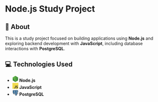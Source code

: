 <!DOCTYPE html>
<html lang="en">
<head>
    <meta charset="UTF-8">
    <meta name="viewport" content="width=device-width, initial-scale=1.0">
</head>
<body>
    <h1>Node.js Study Project</h1>
    <h2>📖 About</h2>
    <p>This is a study project focused on building applications using <strong>Node.js</strong> and exploring backend development with <strong>JavaScript</strong>, including database interactions with <strong>PostgreSQL</strong>.</p>
    <h2>💻 Technologies Used</h2>
    <ul>
        <li><strong><img src="https://raw.githubusercontent.com/devicons/devicon/master/icons/nodejs/nodejs-original.svg" alt="Node.js" width="20"> Node.js</strong></li>
        <li><strong><img src="https://raw.githubusercontent.com/devicons/devicon/master/icons/javascript/javascript-original.svg" alt="JavaScript" width="20"> JavaScript</strong></li>
        <li><strong><img src="https://raw.githubusercontent.com/devicons/devicon/master/icons/postgresql/postgresql-original.svg" alt="PostgreSQL" width="20"> PostgreSQL</strong></li>
    </ul>
</body>
</html>
